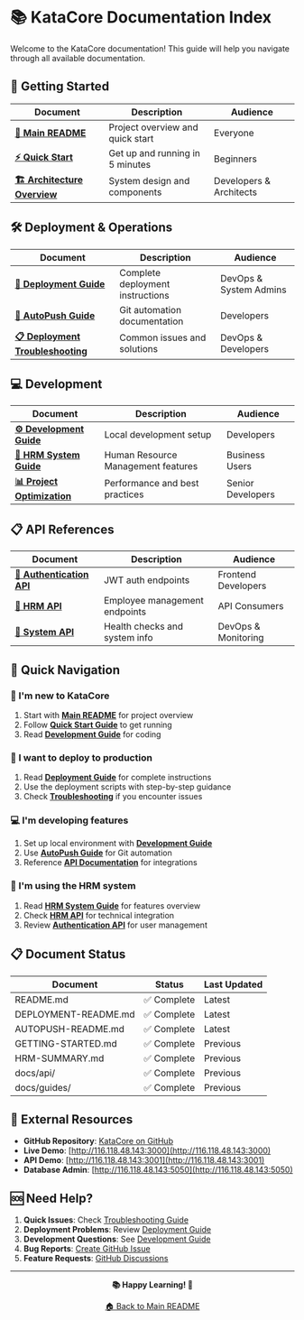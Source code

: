 # 📚 KataCore Documentation Index

Welcome to the KataCore documentation! This guide will help you navigate through all available documentation.

## 🚀 Getting Started

| Document | Description | Audience |
|----------|-------------|----------|
| **[📖 Main README](README.md)** | Project overview and quick start | Everyone |
| **[⚡ Quick Start](GETTING-STARTED.md)** | Get up and running in 5 minutes | Beginners |
| **[🏗️ Architecture Overview](docs/guides/ARCHITECTURE.md)** | System design and components | Developers & Architects |

## 🛠️ Deployment & Operations

| Document | Description | Audience |
|----------|-------------|----------|
| **[🚀 Deployment Guide](DEPLOYMENT-README.md)** | Complete deployment instructions | DevOps & System Admins |
| **[🔄 AutoPush Guide](AUTOPUSH-README.md)** | Git automation documentation | Developers |
| **[📋 Deployment Troubleshooting](docs/troubleshooting/TROUBLESHOOTING.md)** | Common issues and solutions | DevOps & Developers |

## 💻 Development

| Document | Description | Audience |
|----------|-------------|----------|
| **[⚙️ Development Guide](docs/guides/DEVELOPMENT.md)** | Local development setup | Developers |
| **[🏢 HRM System Guide](HRM-SUMMARY.md)** | Human Resource Management features | Business Users |
| **[📊 Project Optimization](PROJECT-OPTIMIZATION-SUMMARY.md)** | Performance and best practices | Senior Developers |

## 📋 API References

| Document | Description | Audience |
|----------|-------------|----------|
| **[🔐 Authentication API](docs/api/AUTH-API.md)** | JWT auth endpoints | Frontend Developers |
| **[🏢 HRM API](docs/api/HRM-API.md)** | Employee management endpoints | API Consumers |
| **[🔧 System API](docs/api/SYSTEM-API.md)** | Health checks and system info | DevOps & Monitoring |

## 🎯 Quick Navigation

### 👋 I'm new to KataCore
1. Start with **[Main README](README.md)** for project overview
2. Follow **[Quick Start Guide](GETTING-STARTED.md)** to get running
3. Read **[Development Guide](docs/guides/DEVELOPMENT.md)** for coding

### 🚀 I want to deploy to production
1. Read **[Deployment Guide](DEPLOYMENT-README.md)** for complete instructions
2. Use the deployment scripts with step-by-step guidance
3. Check **[Troubleshooting](docs/troubleshooting/TROUBLESHOOTING.md)** if you encounter issues

### 💻 I'm developing features
1. Set up local environment with **[Development Guide](docs/guides/DEVELOPMENT.md)**
2. Use **[AutoPush Guide](AUTOPUSH-README.md)** for Git automation
3. Reference **[API Documentation](docs/api/)** for integrations

### 🏢 I'm using the HRM system
1. Read **[HRM System Guide](HRM-SUMMARY.md)** for features overview
2. Check **[HRM API](docs/api/HRM-API.md)** for technical integration
3. Review **[Authentication API](docs/api/AUTH-API.md)** for user management

## 📋 Document Status

| Document | Status | Last Updated |
|----------|--------|--------------|
| README.md | ✅ Complete | Latest |
| DEPLOYMENT-README.md | ✅ Complete | Latest |
| AUTOPUSH-README.md | ✅ Complete | Latest |
| GETTING-STARTED.md | ✅ Complete | Previous |
| HRM-SUMMARY.md | ✅ Complete | Previous |
| docs/api/ | ✅ Complete | Previous |
| docs/guides/ | ✅ Complete | Previous |

## 🔗 External Resources

- **GitHub Repository**: [KataCore on GitHub](https://github.com/KataChannel/KataCore)
- **Live Demo**: [http://116.118.48.143:3000](http://116.118.48.143:3000)
- **API Demo**: [http://116.118.48.143:3001](http://116.118.48.143:3001)
- **Database Admin**: [http://116.118.48.143:5050](http://116.118.48.143:5050)

## 🆘 Need Help?

1. **Quick Issues**: Check [Troubleshooting Guide](docs/troubleshooting/TROUBLESHOOTING.md)
2. **Deployment Problems**: Review [Deployment Guide](DEPLOYMENT-README.md)
3. **Development Questions**: See [Development Guide](docs/guides/DEVELOPMENT.md)
4. **Bug Reports**: [Create GitHub Issue](https://github.com/KataChannel/KataCore/issues)
5. **Feature Requests**: [GitHub Discussions](https://github.com/KataChannel/KataCore/discussions)

---

<div align="center">

**📚 Happy Learning! 🚀**

[🏠 Back to Main README](README.md)

</div>
